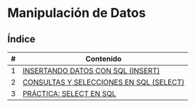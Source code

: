 # Manipulación de Datos

## Índice

| # | Contenido |
|---|-----------|
| 1 | [INSERTANDO DATOS CON SQL (INSERT)](Intro.md) |
| 2 | [CONSULTAS Y SELECCIONES EN SQL (SELECT)](Intro.md) |
| 3 | [PRÁCTICA: SELECT EN SQL](3_PracticaSelectSQL.md) |